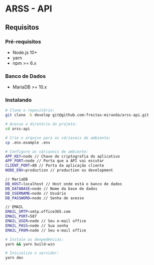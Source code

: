 # ARSS - API

## Requisitos

### Pré-requisitos

- Node.js 10+
- yarn
- npm >= 6.x

### Banco de Dados

- MariaDB >= 10.x

### Instalando

``` bash
# Clone o repositório:
git clone -b develop git@github.com:freitas-miranda/arss-api.git

# Acesse o diretório do projeto:
cd arss-api

# Crie o arquivo para as váriaveis de ambiente:
cp .env.example .env

# Configure as váriaveis de ambiente:
APP_KEY=node // Chave de criptografia do aplicativo
APP_PORT=node // Porta que a API vai escutar
CLIENT_PORT=80 // Porta da aplicação cliente
NODE_ENV=production // production ou development

// MariaDB
DB_HOST=localhost // Host onde está o banco de dados
DB_DATABASE=node // Nome da base de dados
DB_USERNAME=node // Usuário
DB_PASSWORD=node // Senha de acesso

// EMAIL
EMAIL_SMTP=smtp.office365.com
EMAIL_PORT=587
EMAIL_USER=node // Seu e-mail office
EMAIL_PASS=node // Sua senha
EMAIL_FROM=node // Seu e-mail office

# Instale as denpedências:
yarn && yarn build-win

# Inicialize o servidor:
yarn dev
```

